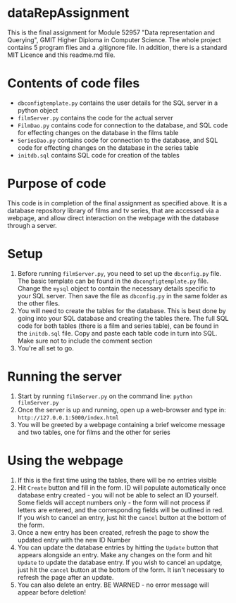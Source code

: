 # dataRepAssignment
This is the final assignment for Module 52957 "Data representation and Querying", GMIT Higher Diploma in Computer Science. The whole project contains 5 program files and a .gitignore file. In addition, there is a standard MIT Licence and this readme.md file.

# Contents of code files
- `dbconfigtemplate.py` contains the user details for the SQL server in a python object
- `filmServer.py` contains the code for the actual server
- `FilmDao.py` contains code for connection to the database, and SQL code for effecting changes on the database in the films table
- `SeriesDao.py` contains code for connection to the database, and SQL code for effecting changes on the database in the series table
- `initdb.sql` contains SQL code for creation of the tables

# Purpose of code
This code is in completion of the final assignment as specified above. It is a database repository library of films and tv series, that are accessed via a webpage, and allow direct interaction on the webpage with the database through a server.

# Setup
1. Before running `filmServer.py`, you need to set up the `dbconfig.py` file. The basic template can be found in the `dbcongfigtemplate.py` file. Change the `mysql` object to contain the necessary details specific to your SQL server. Then save the file as `dbconfig.py` in the same folder as the other files.
2. You will need to create the tables for the database. This is best done by going into your SQL database and creating the tables there. The full SQL code for both tables (there is a film and series table), can be found in the `initdb.sql` file. Copy and paste each table code in turn into SQL. Make sure not to include the comment section
3. You're all set to go.

# Running the server
1. Start by running `filmServer.py` on the command line: `python filmServer.py`
2. Once the server is up and running, open up a web-browser and type in: `http://127.0.0.1:5000/index.html`
3. You will be greeted by a webpage containing a brief welcome message and two tables, one for films and the other for series

# Using the webpage
1. If this is the first time using the tables, there will be no entries visible
2. Hit `Create` button and fill in the form. ID will populate automatically once database entry created - you will not be able to select an ID yourself. Some fields will accept numbers only - the form will not process if letters are entered, and the corresponding fields will be outlined in red. If you wish to cancel an entry, just hit the `cancel` button at the bottom of the form.
3. Once a new entry has been created, refresh the page to show the updated entry with the new ID Number
4. You can update the database entries by hitting the `Update` button that appears alongside an entry. Make any changes on the form and hit `Update` to update the database entry. If you wish to cancel an updatge, just hit the `cancel` button at the bottom of the form. It isn't necessary to refresh the page after an update.
5. You can also delete an entry. BE WARNED - no error message will appear before deletion!
